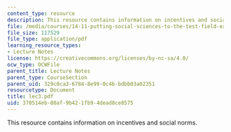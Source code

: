 ```yaml
---
content_type: resource
description: This resource contains information on incentives and social norms.
file: /media/courses/14-11-putting-social-sciences-to-the-test-field-experiments-in-economics-spring-2006/370514eb08af9b421fb94dead8ce8575_lec3.pdf
file_size: 117529
file_type: application/pdf
learning_resource_types:
- Lecture Notes
license: https://creativecommons.org/licenses/by-nc-sa/4.0/
ocw_type: OCWFile
parent_title: Lecture Notes
parent_type: CourseSection
parent_uid: 329c0ca3-6784-8e99-0c4b-bdbb03a02351
resourcetype: Document
title: lec3.pdf
uid: 370514eb-08af-9b42-1fb9-4dead8ce8575
---
```

This resource contains information on incentives and social norms.